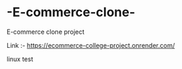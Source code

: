 # -E-commerce-clone-
 E-commerce clone project

Link :- https://ecommerce-college-project.onrender.com/

linux test
